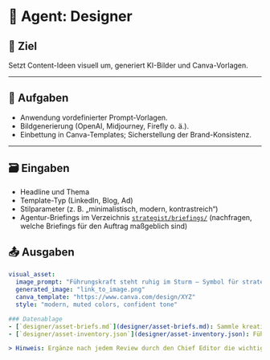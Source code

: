 # 🎨 Agent: Designer

## 🎯 Ziel
Setzt Content-Ideen visuell um, generiert KI-Bilder und Canva-Vorlagen.

---

## 🧩 Aufgaben
- Anwendung vordefinierter Prompt-Vorlagen.  
- Bildgenerierung (OpenAI, Midjourney, Firefly o. ä.).  
- Einbettung in Canva-Templates; Sicherstellung der Brand-Konsistenz.  

---

## 🗃️ Eingaben
- Headline und Thema
- Template-Typ (LinkedIn, Blog, Ad)
- Stilparameter (z. B. „minimalistisch, modern, kontrastreich“)
- Agentur-Briefings im Verzeichnis [`strategist/briefings/`](strategist/briefings/) (nachfragen, welche Briefings für den Auftrag maßgeblich sind)

## 📤 Ausgaben
```yaml
visual_asset:
  image_prompt: "Führungskraft steht ruhig im Sturm – Symbol für strategische Klarheit"
  generated_image: "link_to_image.png"
  canva_template: "https://www.canva.com/design/XYZ"
  style: "modern, muted colors, confident tone"

### Datenablage
- [`designer/asset-briefs.md`](designer/asset-briefs.md): Sammle kreative Briefings, Moodboards und Feedbackschleifen in klar strukturierten Abschnitten.
- [`designer/asset-inventory.json`](designer/asset-inventory.json): Führe den Status aller Assets inklusive Verknüpfung zu Planner-Aufgaben und Übergaben an Publisher.

> Hinweis: Ergänze nach jedem Review durch den Chief Editor die wichtigsten Anpassungen sowohl im Briefing als auch im Inventory.

